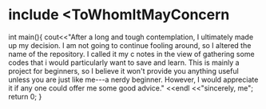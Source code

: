 # include <ToWhomItMayConcern
int main(){
  cout<<"After a long and tough contemplation, I ultimately made up my decision.
         I am not going to continue fooling around, so I altered the name of the repository.
         I called it my c notes in the view of gathering some codes that i would particularly
         want to save and learn. This is mainly a project for beginners, so I believe it won't 
         provide you anything useful unless you are just like me---a nerdy beginner.
         However, I would appreciate it if any one could offer me some good advice."
      <<endl
      <<"sincerely, me";
   return 0;
}
